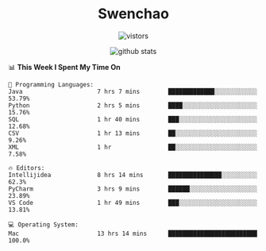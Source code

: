 <h1 align="center">Swenchao</h3>

<p align="center">
  <img src="https://visitor-badge.glitch.me/badge?page_id=Swenchao" alt="vistors" />
</p>

<p align="center">
  <img src="https://github-readme-stats.vercel.app/api?username=Swenchao&count_private=true&show_icons=true&theme=vue-dark&hide_title=true" alt="github stats" />
</p>

<!--START_SECTION:waka-->
📊 **This Week I Spent My Time On** 

```text
💬 Programming Languages: 
Java                     7 hrs 7 mins        █████████████░░░░░░░░░░░░   53.79% 
Python                   2 hrs 5 mins        ████░░░░░░░░░░░░░░░░░░░░░   15.76% 
SQL                      1 hr 40 mins        ███░░░░░░░░░░░░░░░░░░░░░░   12.68% 
CSV                      1 hr 13 mins        ██░░░░░░░░░░░░░░░░░░░░░░░   9.26% 
XML                      1 hr                ██░░░░░░░░░░░░░░░░░░░░░░░   7.58%

🔥 Editors: 
Intellijidea             8 hrs 14 mins       ███████████████░░░░░░░░░░   62.3% 
PyCharm                  3 hrs 9 mins        ██████░░░░░░░░░░░░░░░░░░░   23.89% 
VS Code                  1 hr 49 mins        ███░░░░░░░░░░░░░░░░░░░░░░   13.81%

💻 Operating System: 
Mac                      13 hrs 14 mins      █████████████████████████   100.0%

```


<!--END_SECTION:waka-->
